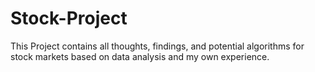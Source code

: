 # Stock-Project
This Project contains all thoughts, findings, and potential algorithms for stock markets based on data analysis and my own experience.
